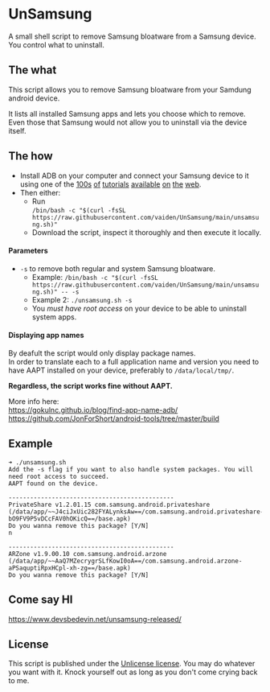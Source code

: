 # UnSamsung
A small shell script to remove Samsung bloatware from a Samsung device. You control what to uninstall.

## The what
This script allows you to remove Samsung bloatware from your Samdung android device.

It lists all installed Samsung apps and lets you choose which to remove. Even those that Samsung would not allow you to uninstall via the  device itself.

## The how
* Install ADB on your computer and connect your Samsung device to it using one of the [100s](https://www.xda-developers.com/install-adb-windows-macos-linux/) [of](https://www.howtogeek.com/125769/how-to-install-and-use-abd-the-android-debug-bridge-utility/) [tutorials](https://www.androidpolice.com/install-adb-windows-mac-linux-guide/) [available](https://www.youtube.com/watch?v=GERlhgCcoBc) [on](https://help.esper.io/hc/en-us/articles/12657625935761-Installing-the-Android-Debug-Bridge-ADB-Tool) [the](https://r2.community.samsung.com/t5/Others/How-to-set-up-ADB/td-p/10461546) [web](https://www.androidpolice.com/use-wireless-adb-android-phone/).
* Then either:
    * Run<BR/>`/bin/bash -c "$(curl -fsSL https://raw.githubusercontent.com/vaiden/UnSamsung/main/unsamsung.sh)"`
    * Download the script, inspect it thoroughly and then execute it locally.

#### Parameters
* `-s` to remove both regular and system Samsung bloatware.
    * Example: `/bin/bash -c "$(curl -fsSL https://raw.githubusercontent.com/vaiden/UnSamsung/main/unsamsung.sh)" -- -s`
    * Example 2: `./unsamsung.sh -s`
    * You *must have root access* on your device to be able to uninstall system apps.

#### Displaying app names
By deafult the script would only display package names. <BR/>In order to translate each to a full application name and version you need to have AAPT installed on your device, preferably to `/data/local/tmp/`.

**Regardless, the script works fine without AAPT.**

More info here:<BR/>
https://gokulnc.github.io/blog/find-app-name-adb/ <BR/>
https://github.com/JonForShort/android-tools/tree/master/build

## Example
```shell
➜ ./unsamsung.sh
Add the -s flag if you want to also handle system packages. You will need root access to succeed.
AAPT found on the device.

----------------------------------------------
PrivateShare v1.2.01.15 com.samsung.android.privateshare (/data/app/~~J4ciJxUic282FYALynksAw==/com.samsung.android.privateshare-bO9FV9P5vDCcFAV0hOKicQ==/base.apk)
Do you wanna remove this package? [Y/N]
n

----------------------------------------------
ARZone v1.9.00.10 com.samsung.android.arzone (/data/app/~~AaQ7MZecrygrSLfKowI0oA==/com.samsung.android.arzone-aPSaquptiRpxHCpl-xh-zg==/base.apk)
Do you wanna remove this package? [Y/N]
```

## Come say HI
https://www.devsbedevin.net/unsamsung-released/

## License
This script is published under the [Unlicense license](https://www.tldrlegal.com/license/unlicense). You may do whatever you want with it. Knock yourself out as long as you don't come crying back to me.
